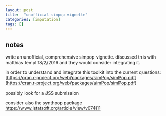 ```yaml
---
layout: post
title:  "unofficial simpop vignette"
categories: [imputation]
tags: []
---
```


## notes

write an unofficial, comprehensive simpop vignette.  discussed this with matthias templ 18/2/2016 and they would consider integrating it.

in order to understand and integrate this toolkit into the current questions:
[https://cran.r-project.org/web/packages/simPop/simPop.pdf](https://cran.r-project.org/web/packages/simPop/simPop.pdf)

possibly look for a JSS submission

consider also the synthpop package https://www.jstatsoft.org/article/view/v074i11
